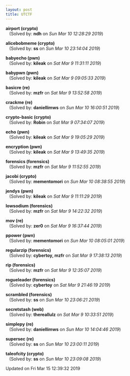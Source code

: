 ```yaml
---
layout: post
title: UTCTF
---
```


<!--break-->

**airport (crypto)**  
&nbsp;&nbsp;&nbsp;(Solved by: **ndh** on _Sun Mar 10 12:28:29 2019_)  
  
**alicebobmeme (crypto)**  
&nbsp;&nbsp;&nbsp;(Solved by: **ss** on _Sun Mar 10 23:14:04 2019_)  
  
**babyecho (pwn)**  
&nbsp;&nbsp;&nbsp;(Solved by: **kileak** on _Sat Mar  9 11:31:11 2019_)  
  
**babypwn (pwn)**  
&nbsp;&nbsp;&nbsp;(Solved by: **kileak** on _Sat Mar  9 09:05:33 2019_)  
  
**basicre (re)**  
&nbsp;&nbsp;&nbsp;(Solved by: **mzfr** on _Sat Mar  9 13:52:58 2019_)  
  
**crackme (re)**  
&nbsp;&nbsp;&nbsp;(Solved by: **daniellimws** on _Sun Mar 10 16:00:51 2019_)  
  
**crypto-basic (crypto)**  
&nbsp;&nbsp;&nbsp;(Solved by: **Robin** on _Sat Mar  9 07:34:07 2019_)  
  
**echo (pwn)**  
&nbsp;&nbsp;&nbsp;(Solved by: **kileak** on _Sat Mar  9 19:05:29 2019_)  
  
**encryption (pwn)**  
&nbsp;&nbsp;&nbsp;(Solved by: **kileak** on _Sat Mar  9 13:49:35 2019_)  
  
**forensics (forensics)**  
&nbsp;&nbsp;&nbsp;(Solved by: **mzfr** on _Sat Mar  9 11:52:55 2019_)  
  
**jacobi (crypto)**  
&nbsp;&nbsp;&nbsp;(Solved by: **mementomori** on _Sun Mar 10 08:38:55 2019_)  
  
**jendys (pwn)**  
&nbsp;&nbsp;&nbsp;(Solved by: **kileak** on _Sat Mar  9 11:11:29 2019_)  
  
**lowsodium (forensics)**  
&nbsp;&nbsp;&nbsp;(Solved by: **mzfr** on _Sat Mar  9 14:22:32 2019_)  
  
**mov (re)**  
&nbsp;&nbsp;&nbsp;(Solved by: **zer0** on _Sat Mar  9 16:37:44 2019_)  
  
**ppower (pwn)**  
&nbsp;&nbsp;&nbsp;(Solved by: **mementomori** on _Sun Mar 10 08:05:01 2019_)  
  
**regularzip (forensics)**  
&nbsp;&nbsp;&nbsp;(Solved by: **cybertoy, mzfr** on _Sat Mar  9 17:38:13 2019_)  
  
**rip (forensics)**  
&nbsp;&nbsp;&nbsp;(Solved by: **mzfr** on _Sat Mar  9 12:35:07 2019_)  
  
**rogueleader (forensics)**  
&nbsp;&nbsp;&nbsp;(Solved by: **cybertoy** on _Sat Mar  9 21:46:19 2019_)  
  
**scrambled (forensics)**  
&nbsp;&nbsp;&nbsp;(Solved by: **ss** on _Sun Mar 10 23:06:21 2019_)  
  
**secretstash (web)**  
&nbsp;&nbsp;&nbsp;(Solved by: **thereallulz** on _Sat Mar  9 10:33:51 2019_)  
  
**simplepy (re)**  
&nbsp;&nbsp;&nbsp;(Solved by: **daniellimws** on _Sun Mar 10 14:04:46 2019_)  
  
**supersec (re)**  
&nbsp;&nbsp;&nbsp;(Solved by: **ss** on _Sun Mar 10 23:00:11 2019_)  
  
**taleofcity (crypto)**  
&nbsp;&nbsp;&nbsp;(Solved by: **ss** on _Sun Mar 10 23:09:08 2019_)  
  


Updated on Fri Mar 15 12:39:32 2019
